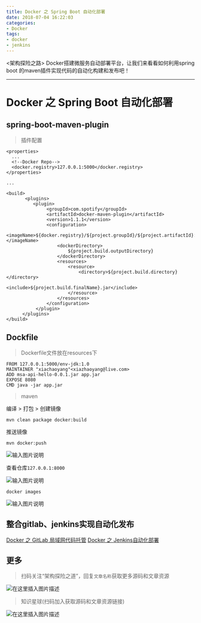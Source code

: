 ```yaml
---
title: Docker 之 Spring Boot 自动化部署
date: 2018-07-04 16:22:03
categories:
- Docker
tags:
- docker
- jenkins
---
```


&lt;架构探险之路> Docker搭建微服务自动部署平台，让我们来看看如何利用spring boot 的maven插件实现代码的自动化构建和发布吧！

* * *

# Docker 之 Spring Boot 自动化部署

## spring-boot-maven-plugin

> 插件配置

    <properties>
      ...
      <!--Docker Repo-->
      <docker.registry>127.0.0.1:5000</docker.registry>
    </properties>

    ...

    <build>
           <plugins>
              <plugin>
                   <groupId>com.spotify</groupId>
                   <artifactId>docker-maven-plugin</artifactId>
                   <version>1.1.1</version>
                   <configuration>
                       <imageName>${docker.registry}/${project.groupId}/${project.artifactId}:${project.version}</imageName>
                       <dockerDirectory>
                           ${project.build.outputDirectory}
                       </dockerDirectory>
                       <resources>
                           <resource>
                               <directory>${project.build.directory}</directory>
                               <include>${project.build.finalName}.jar</include>
                           </resource>
                       </resources>
                   </configuration>
               </plugin>
          </plugins>
    </build>

## Dockfile

> Dockerfile文件放在resources下

    FROM 127.0.0.1:5000/env-jdk:1.0
    MAINTAINER "xiachaoyang"<xiazhaoyang@live.com>
    ADD msa-api-hello-0.0.1.jar app.jar
    EXPOSE 8080
    CMD java -jar app.jar

> maven

  编译 > 打包 > 创建镜像

    mvn clean package docker:build

  推送镜像

    mvn docker:push

![输入图片说明](https://images.gitee.com/uploads/images/2018/0704/223024_451a6e61_912956.png "屏幕截图.png")

  查看仓库`127.0.0.1:8000`

![输入图片说明](https://images.gitee.com/uploads/images/2018/0704/223140_ccdde0f3_912956.png "屏幕截图.png")

    docker images

![输入图片说明](https://images.gitee.com/uploads/images/2018/0704/223301_14c2c687_912956.png "屏幕截图.png")

## 整合gitlab、jenkins实现自动化发布

[Docker 之 GitLab 局域网代码托管](https://yiyuery.club/docker/2018/07/07/docker-gitlab/)
[Docker 之 Jenkins自动化部署](https://yiyuery.club/docker/2018/07/05/docker-jenkins/)


## 更多

> 扫码关注“架构探险之道”，回复`文章名称`获取更多源码和文章资源

![在这里插入图片描述](https://img-blog.csdnimg.cn/20190403222309957.png?x-oss-process=image/watermark,type_ZmFuZ3poZW5naGVpdGk,shadow_10,text_aHR0cHM6Ly9ibG9nLmNzZG4ubmV0L3NpbmF0XzI4NjkwNDE3,size_16,color_FFFFFF,t_70)

> 知识星球(扫码加入获取源码和文章资源链接)

![在这里插入图片描述](https://img-blog.csdnimg.cn/20190403222322267.jpeg?x-oss-process=image/watermark,type_ZmFuZ3poZW5naGVpdGk,shadow_10,text_aHR0cHM6Ly9ibG9nLmNzZG4ubmV0L3NpbmF0XzI4NjkwNDE3,size_16,color_FFFFFF,t_70)

